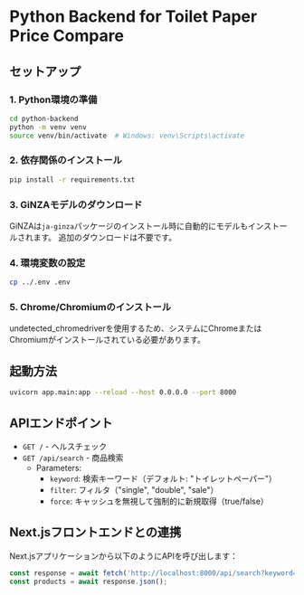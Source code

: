 # Python Backend for Toilet Paper Price Compare

## セットアップ

### 1. Python環境の準備
```bash
cd python-backend
python -m venv venv
source venv/bin/activate  # Windows: venv\Scripts\activate
```

### 2. 依存関係のインストール
```bash
pip install -r requirements.txt
```

### 3. GiNZAモデルのダウンロード
GiNZAは`ja-ginza`パッケージのインストール時に自動的にモデルもインストールされます。
追加のダウンロードは不要です。

### 4. 環境変数の設定
```bash
cp ../.env .env
```

### 5. Chrome/Chromiumのインストール
undetected_chromedriverを使用するため、システムにChromeまたはChromiumがインストールされている必要があります。

## 起動方法

```bash
uvicorn app.main:app --reload --host 0.0.0.0 --port 8000
```

## APIエンドポイント

- `GET /` - ヘルスチェック
- `GET /api/search` - 商品検索
  - Parameters:
    - `keyword`: 検索キーワード（デフォルト: "トイレットペーパー"）
    - `filter`: フィルタ（"single", "double", "sale"）
    - `force`: キャッシュを無視して強制的に新規取得（true/false）

## Next.jsフロントエンドとの連携

Next.jsアプリケーションから以下のようにAPIを呼び出します：

```typescript
const response = await fetch('http://localhost:8000/api/search?keyword=トイレットペーパー&filter=double');
const products = await response.json();
```
